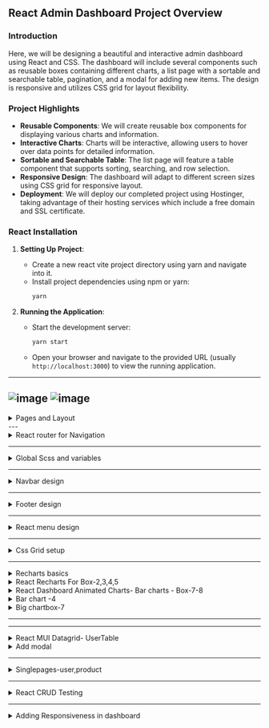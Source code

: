 
## React Admin Dashboard Project Overview

### Introduction

Here, we will be designing a beautiful and interactive admin dashboard using React and CSS. The dashboard will include several components such as reusable boxes containing different charts, a list page with a sortable and searchable table, pagination, and a modal for adding new items. The design is responsive and utilizes CSS grid for layout flexibility.

### Project Highlights

- **Reusable Components**: We will create reusable box components for displaying various charts and information.
- **Interactive Charts**: Charts will be interactive, allowing users to hover over data points for detailed information.
- **Sortable and Searchable Table**: The list page will feature a table component that supports sorting, searching, and row selection.
- **Responsive Design**: The dashboard will adapt to different screen sizes using CSS grid for responsive layout.
- **Deployment**: We will deploy our completed project using Hostinger, taking advantage of their hosting services which include a free domain and SSL certificate.

### React Installation

1. **Setting Up Project**:
   - Create a new react vite project directory  using yarn and navigate into it.
   - Install project dependencies using npm or yarn:
     ```bash
     yarn
     ```

2. **Running the Application**:
   - Start the development server:
     ```bash
     yarn start
     ```
   - Open your browser and navigate to the provided URL (usually `http://localhost:3000`) to view the running application.

---
![image](https://github.com/Akmeena4u/Web-Development-Bootcamp/assets/93425334/7c30b9d0-be6f-49da-8998-bb5819cd9e42)
![image](https://github.com/Akmeena4u/Web-Development-Bootcamp/assets/93425334/52940232-aaee-4799-903e-be221dd19b39)
---
<details>
  <summary>Pages and Layout</summary>

  ## Pages and Layout Setup

In this section, we'll set up the pages and layout structure for our React admin dashboard project. We'll create page components and establish navigation between these pages.

### 1. Creating Pages Folder

First, let's create a `pages` folder in our project to organize our page components.

```bash
mkdir src/pages
```

### 2. Creating Home Page Component

Inside the `pages` folder, create the `Home` page component.

#### Home.js

```jsx
// src/pages/Home.js
import React from 'react';
import './Home.scss';

const Home = () => {
  return (
    <div className="home-container">
      <h1>Welcome to Admin Dashboard</h1>
      {/* Add other components and charts here */}
    </div>
  );
};

export default Home;
```

#### Home.scss

Create the SCSS file for styling the `Home` page.

```scss
/* src/pages/Home.scss */
.home-container {
  background-color: #f0f0f0;
  padding: 20px;
}
```

### 3. Creating Additional Pages

Create more page components similarly for `Users` and `Products`.

#### Users.js

```jsx
// src/pages/Users.js
import React from 'react';

const Users = () => {
  return (
    <div>
      <h1>Users Page</h1>
      {/* Add user list and functionalities here */}
    </div>
  );
};

export default Users;
```

#### Products.js

```jsx
// src/pages/Products.js
import React from 'react';

const Products = () => {
  return (
    <div>
      <h1>Products Page</h1>
      {/* Add product list and functionalities here */}
    </div>
  );
};

export default Products;
```

### 4. Setting Up Navigation

We'll use React Router to handle navigation between different pages.

</details>
---
<details>
  <summary>React router for Navigation</summary>

 We'll define the layout component (`Layout`) and then set up the routing using `react-router-dom` with custom route configurations.

### Step 1: Define Layout Component

In the `App.js` file, Create a `Layout` component that represents the overall structure of your application, including the navbar, menu, content area, and footer.

### Step 2: Set Up Routing with React Router Dom

In the `App.js` file, configure the routing using `react-router-dom`. Define routes for different paths and render components within the `Layout` component.

```javascript
import React from "react";
import { BrowserRouter as Router, Route, Routes } from "react-router-dom";
import Navbar from "./components/navbar/Navbar";
import Footer from "./components/footer/Footer";
import Menu from "./components/menu/Menu";
import Layout from "./Layout";
import Home from "./pages/home/Home";
import Users from "./pages/users/Users";
import Products from "./pages/products/Products";
import Login from "./pages/login/Login";
import User from "./pages/user/User";
import Product from "./pages/product/Product";


function App() {

const Layout = ({ children }) => {
  return (
    <div className="main">
      <Navbar />
      <div className="container">
        <div className="menuContainer">
          <Menu />
        </div>
        <div className="contentContainer">{children}</div>
      </div>
      <Footer />
    </div>
  );
};


  const router = createBrowserRouter([
    {
      path: "/",
      element: <Layout />,
      children: [
        {
          path: "/",
          element: <Home />,
        },
        {
          path: "/users",
          element: <Users />,
        },
        {
          path: "/products",
          element: <Products />,
        },
        {
          path: "/users/:id",
          element: <User />,
        },
        {
          path: "/products/:id",
          element: <Product />,
        },
      ],
    },
    {
      path: "/login",
      element: <Login />,
    },
  ]);

  return <RouterProvider router={router} />;
}

export default App;

```

### Explanation:


- **Import Statements**:
  - Imports necessary components from `react-router-dom` and custom components like `Navbar`, `Footer`, `Menu`, `Layout`, and various page components (`Home`, `Users`, `Products`, `Login`, `User`, `Product`).

- **Define Layout Component**:
  - Creates a functional `Layout` component that acts as a wrapper for the main application structure.
  - Includes common elements (`Navbar`, `Menu`, `Footer`) and a dynamic `contentContainer` for rendering children.

- **Router Configuration**:
  - Uses `Routes` and `Route` components to set up routing for different paths.
  - Assigns specific components (`Home`, `Users`, `Products`, `Login`, `User`, `Product`) to corresponding paths within the `Layout` component.

- **Router Provider**:
  - Sets up routing using `BrowserRouter` (`Router` from `react-router-dom`) as the root component to enable client-side routing.
  - Configured routes are rendered within the `Router` component.

This structure provides a clear separation of concerns, allowing for efficient routing and component rendering based on URL paths. Adjustments can be made to individual components and routes as needed for the application's requirements.

</details>


---

<details>
  <summary>Global Scss and variables </summary>
Here are the notes explaining the setup of global styles, CSS variables, and container styling:

### Global Styles and CSS Variables

- **Importing Global CSS**:
  - Inside the `Styles` folder, there's a `global.scss` file that serves as the main CSS file for the application.
  - Import this global stylesheet into the `App.js` file to apply styles throughout the app.
  
```scss
import styles from "./styles/global.scss";
```

- **Using CSS Variables**:
  - Create a separate file named `variables.scss` to define custom CSS variables like `main-background`, `main-text-color`, etc.
  - These variables can be used to maintain consistent styling across the application.
  
```scss
// variables.scss

$main-background: #f5f5f5;
$main-text-color: #ffffff;
```

- **Applying Variables**:
  - Import the `variables.scss` file to use the defined CSS variables within other stylesheets.
  - Apply these variables to set background colors, text colors, and other styling properties.

```scss
// Using variables in global.scss

.main-container {
  background-color: $main-background;
  color: $main-text-color;
}

.menu-container {
  width: 250px;
  padding: 20px;
  border-right: 2px solid #ddd;
  background-color: #ffffff;
}

.content-container {
  padding: 20px;
  width: 100%;
}
```

- **Flexbox Layout**:
  - Use `display: flex;` to create a horizontal layout for the `container` class, which includes `menuContainer` and `contentContainer`.
  - This allows for flexible positioning of menu and content within the main container.

```scss
.container {
  display: flex;
}

.menu-container {
  width: 250px;
  padding: 20px;
  border-right: 2px solid #ddd;
  background-color: #ffffff;
}

.content-container {
  padding: 20px;
  width: 100%;
}
```


</details>

---

<details>
  <summary>Navbar design</summary>
## React Navbar Design with SCSS (Code Included)

This guide outlines the creation of a React navbar component with SCSS styling.

**1. Navbar Component (navbar.tsx):**

```jsx
import React from 'react';
import './Navbar.scss'; // Import SCSS styles

const Navbar = () => {
  return (
    <div className="navbar">
      <div className="logo-container">
        <img src="logo.svg" alt="Logo" />
        <span>Your App Name</span>
      </div>
      <div className="icons">
        <img src="search.svg" alt="Search" />
        <img src="expand.svg" alt="Expand" />
        <div className="notification">
          <img src="notification.svg" alt="Notification" />
          <span>1</span>
        </div>
        <div className="user">
          <img src="user.svg" alt="User" style={{ width: 26, height: 26, borderRadius: '50%', objectFit: 'cover' }} />
          <span>Username</span>
        </div>
      </div>
    </div>
  );
};

export default Navbar;
```

**2. Navbar Styling (navbar.scss):**

```scss
.navbar {
  display: flex;
  align-items: center;
  padding: 10px 20px;
}

.logo-container {
  display: flex;
  align-items: center;
  gap: 5px;
  font-weight: bold;
}

.logo-container span {
  /* Additional styles for logo text */
}

.icons {
  display: flex;
  align-items: center;
  gap: 20px;
}

.icons img {
  /* Specific styles for icons */
}

.notification {
  position: relative;
  display: flex;
  align-items: center;
  justify-content: center;
  width: 15px;
  height: 15px;
  background-color: red;
  color: white;
  border-radius: 50%;
}

.notification span {
  position: absolute;
  top: -10px;
  right: -10px;
  font-size: 12px;
}

.user {
  display: flex;
  align-items: center;
  gap: 5px;
}

.user img {
  /* Specific styles for user image */
}

.user span {
  /* Specific styles for username */
}
```

**Explanation:**

* The `Navbar` component defines the structure of the navbar using a main container (`navbar`) and nested containers for logo (`logo-container`) and icons (`icons`).
* Individual icons and user information are represented by `img` and `span` elements.
* SCSS styles are applied using class names for different sections (e.g., `.navbar`, `.logo-container`).
* Flexbox properties (`display: flex`) are used to arrange elements horizontally and vertically.
* Positioning (`position: absolute`) is used to place the notification count (`span`) on top of the notification icon.

**Additional Notes:**

* Replace image sources (`logo.svg`, `search.svg`, etc.) with your actual image paths.
* Customize the styles further to match your design preferences.
* Consider adding hover effects or other interactive features to your navbar.

</details>

---

<details>
  <summary>Footer design</summary>

## Footer Design Notes

### HTML Structure:
- **Footer Structure**:
  - The footer component includes two spans: one for the application name and another for copyright text.

```jsx
import "./footer.scss"

const Footer = () => {
  return (
    <div className="footer">
      <span>lamadmin</span>
      <span>© Lama Dev Admin Dashboard</span>
    </div>
  )
}

export default Footer
```

### CSS Styling (`footer.scss`):
- **Footer Styling**:
  - The footer container is styled using flexbox (`display: flex;`) to align items horizontally with space between.
  - Specific styles for child spans are applied using nested CSS selectors (`span:first-child` and `span:last-child`).

```scss
.footer {
  display: flex;
  align-items: center;
  justify-content: space-between;
  padding: 30px;

  span {
    &:first-child {
      font-weight: bold;
    }

    &:last-child {
      font-size: 14px;
    }
  }
}
```

### Additional Notes:
- The `Footer` component renders a simple footer layout with two spans for content.
- CSS styles use nested selectors (`&:first-child`, `&:last-child`) to target specific spans within the footer.
- Flexbox properties (`align-items`, `justify-content`) are used for layout and spacing control.


</details>

---

<details>
  <summary>React menu design</summary>
### React Menu Design Overview

#### **Component Structure (`Menu.tsx`):**
The `Menu` component is a React functional component responsible for rendering a dynamic menu based on provided data (`menu` array from `data.ts`). It utilizes React Router's `Link` component for navigation.

```jsx
import React from "react";
import { Link } from "react-router-dom";
import "./Menu.scss";
import { menu } from "../../data";

const Menu = () => {
  return (
    <div className="menu">
      {menu.map((item) => (
        <div className="item" key={item.id}>
          <span className="title">{item.title}</span>
          {item.listItems.map((listItem) => (
            <Link to={listItem.url} className="listItem" key={listItem.id}>
              <img src={listItem.icon} alt="" />
              <span className="listItemTitle">{listItem.title}</span>
            </Link>
          ))}
        </div>
      ))}
    </div>
  );
};

export default Menu;
```

#### **Styling (`Menu.scss`):**
The associated SCSS file (`Menu.scss`) defines styles for the `Menu` component and its nested elements.

```scss
@import "../../styles/variables.scss";
@import "../../styles/responsive.scss";

.menu {
  .item {
    display: flex;
    flex-direction: column;
    gap: 10px;
    margin-bottom: 20px;

    .title {
      font-size: 12px;
      font-weight: 200;
      color: $soft-color;
      text-transform: uppercase;

      @include lg {
        display: none;
      }
    }

    .listItem {
      display: flex;
      align-items: center;
      gap: 10px;
      padding: 10px;
      border-radius: 5px;

      &:hover {
        background-color: $soft-bg;
      }

      .listItemTitle {
        @include lg {
          display: none;
        }
      }
    }
  }
}
```

#### **Data (`data.ts`):**
The `data.ts` file exports arrays containing menu items (`menu`) and additional data related to users, products, charts, and activities.

- `menu`: Array containing menu categories with associated list items (title, URL, icon).
- Additional data arrays for users, products, charts, and specific user/product details.

#### **Notes on Implementation:**
- The `Menu` component iterates over the `menu` array to render menu items dynamically.
- Each menu item displays its title followed by a list of clickable links (`listItems`) represented as `Link` components.
- SCSS styles define the layout and responsiveness of menu items and links, adapting to different screen sizes (`lg` breakpoint).

This implementation demonstrates a reusable and dynamic menu component in React, utilizing provided data to generate menu items with navigation links and associated icons. The styling ensures a responsive design suitable for various device screen sizes.
</details>

---
<details>
   <summary>Css Grid setup </summary>


This guide demonstrates creating a grid layout using CSS Grid with the Recharts library for a dashboard-like interface.

**1. Setting Up Grid System (home.jsx):**

```jsx
import React from 'react';
import TopBox from './TopBox'; // Import your TopBox component
import './Home.scss'; // Import styles

const Home = () => {
  return (
    <div className="container">
      <div className="box box-one">Box 1</div>
      <div className="box box-two">Box 2</div>
      <div className="box box-three">Box 3</div>
      <div className="box box-four">Box 4</div>
      <div className="box box-five">Box 5</div>
      <div className="box box-six">Box 6</div>
      <div className="box box-seven">Box 7</div>
      <div className="box box-eight">Box 8</div>
      <div className="box box-nine">Box 9</div>
      <TopBox /> {/* Call your TopBox component */}
    </div>
  );
};

export default Home;
```

**2. Home.scss:**

```scss
.container {
  display: grid;
  grid-template-columns: repeat(4, 1fr);
  grid-template-rows: repeat(auto-fill, minmax(180px, auto));
  gap: 20px;
  padding: 20px;
  border: 1px solid var(--main-bg-color); /* Use your variable */
  border-radius: 10px;
}

.box {
  padding: 20px;
  border-radius: 10px;
  /* Add background color or styles for boxes */
}

.box-one {
  grid-column-span: 3; /* Span across 3 columns */
  grid-row-span: 2; /* Span across 2 rows */
  background-color: lightblue; /* Example color */
}

.box-four {
  grid-column: 2; /* Start at column 2 */
}

.box-seven {
  grid-column: span 2; /* Span across 2 columns */
  grid-row: span 2; /* Span across 2 rows */
}

/* Responsive styles will be added later */
```

**3. TopBox Component (TopBox.jsx):**

```jsx
import "./topBox.scss"
import {topDealUsers} from "../../data.ts"

const TopBox = () => {
  return (
    <div className="topBox">
      <h1>Top Deals</h1>
      <div className="list">
        {topDealUsers.map(user=>(
          <div className="listItem" key={user.id}>
            <div className="user">
              <img src={user.img} alt="" />
              <div className="userTexts">
                <span className="username">{user.username}</span>
                <span className="email">{user.email}</span>
              </div>
            </div>
            <span className="amount">${user.amount}</span>
          </div>
        ))}
      </div>
    </div>
  )
}

export default TopBox
```

**4. TopBox.scss:**

```scss
@import "../../styles/responsive.scss";

.topBox {
  h1 {
    margin-bottom: 20px;

    @include xxl{
      font-size: 24px;
    }
  }

  .list {
    .listItem {
      display: flex;
      align-items: center;
      justify-content: space-between;
      margin-bottom: 30px;

      .user {
        display: flex;
        gap: 20px;

        img {
          width: 40px;
          height: 40px;
          border-radius: 50%;
          object-fit: cover;

          @include xxl{
            display: none;
          }
          @include lg{
            display: block;
          }
        }

        .userTexts {
          display: flex;
          flex-direction: column;
          gap: 5px;

          .username {
            font-size: 14px;
            font-weight: 500;
          }
          .email {
            font-size: 12px;

            @include xxl{
              display: none;
            }
            @include lg{
              display: block;
            }
          }
        }
      }

      .amount {
        font-weight: 500;
      }
    }
  }
}

```

**Explanation:**

* The `Home` component creates a container with nine boxes using CSS Grid.
* `grid-template-columns` defines four columns of equal width.
* `grid-template-rows` defines rows with a minimum height of 180px and automatic adjustments.
* Individual boxes have styles applied with class names (e.g., `box-one`).
* Grid properties like `grid-column-span` and `grid-row-span` are used to control the size and position of specific boxes.
* The `TopBox` component displays a title and a list (to be populated later).

**Note:** This example focuses on the basic grid layout. Adding charts and populating the list with data will be covered in later video sections (not included here).

**Additional Notes:**

* Consider using a CSS preprocessor like SCSS for better organization and maintainability.
* Explore more advanced CSS Grid features like grid areas and gaps for complex layouts.

</details>

---
<details>
   <summary> Recharts basics</summary>
I'd be glad to help you integrate Recharts with React and CSS to create interactive charts in your application. Here's a comprehensive guide that incorporates best practices and addresses potential issues:

**1. Installation:**

- Make sure you have a React project set up. If not, you can use `create-react-app` to quickly create one:

  ```bash
  npx create-react-app my-chart-app
  ```

- Install the `recharts` library using npm or yarn:

  ```bash
  cd my-chart-app
  npm install recharts
  ```

**2. Import Necessary Components:**

- In the React component where you want to display the chart, import the chart component you'll be using from `recharts` and any other necessary CSS styles:

  ```javascript
  import React from 'react';
  import { LineChart, Line, XAxis, YAxis, Tooltip } from 'recharts';
  import './Chart.css'; // Import your CSS file (optional)
  ```

**3. Prepare Your Data:**

- Create an array of objects representing the data you want to visualize. Each object should have keys corresponding to the chart's axes. For example, for a line chart:

  ```javascript
  const data = [
    { name: 'Jan', value: 10 },
    { name: 'Feb', value: 20 },
    { name: 'Mar', value: 30 },
    // ... more data points
  ];
  ```

**4. Create Your Chart Component:**

- Use the imported chart component and its subcomponents to define the structure of your chart:

  ```javascript
  function MyChart() {
    return (
      <LineChart width={600} height={300} data={data}>
        <XAxis dataKey="name" />
        <YAxis />
        <Line type="monotone" dataKey="value" stroke="#8884d8" />
        <Tooltip />
      </LineChart>
    );
  }
  ```

**Explanation:**

  - `LineChart`: The main component that defines the overall structure of the line chart.
  - `width` and `height`: Set the desired dimensions of the chart.
  - `data`: The array of objects containing the data to be visualized.
  - `XAxis`: Defines the X-axis with `dataKey` specifying the data property corresponding to the X-axis values.
  - `YAxis`: Defines the Y-axis.
  - `Line`: Defines a line series with `type` (e.g., "monotone" for a smooth line), `dataKey` for the data property corresponding to the line values, and `stroke` for the line color.
  - `Tooltip`: Adds a tooltip that appears on hover, displaying relevant information.

**5. (Optional) Style Your Chart with CSS:**

- Create a separate CSS file (`Chart.css`) to style the chart elements:

  ```css
  /* Chart.css */
  .recharts-text.recharts-base-text {
    font-family: sans-serif;
  }

  .recharts-cartesian-axis-line {
    stroke: #ddd;
  }

  .recharts-line-text {
    fill: #8884d8;
  }

  /* Add more styles as needed */
  ```

- Import this CSS file in your React component as shown in step 2.

**Complete Example:**

```javascript
import React from 'react';
import { LineChart, Line, XAxis, YAxis, Tooltip } from 'recharts';
import './Chart.css';

const data = [
  { name: 'Jan', value: 10 },
  { name: 'Feb', value: 20 },
  { name: 'Mar', value: 30 },
  // ... more data points
];

function MyChart() {
  return (
    <LineChart width={600} height={300} data={data}>
      <XAxis dataKey="name" />
      <YAxis />
      <Line type="monotone" dataKey="value" stroke="#8884d8" />
      <Tooltip />
    </LineChart>
  );
}

export default MyChart;
```

```css
/* Chart.css */
.recharts-text.recharts-base-text {
  font-family: sans-serif;
}

.recharts-cartesian-axis-line {
  stroke: #ddd;
}

.recharts-line-
```
</details>



<details>
   <summary>React Recharts For Box-2,3,4,5</summary>

This guide demonstrates how to integrate Recharts with React to create interactive charts within a component named `ChartBox`.

**1. Installation:**

- Ensure you have a React project set up.
- Install `recharts` using npm or yarn:

  ```bash
  npm install recharts
  ```

**2. Import Components:**

- Import necessary components from `recharts` and your CSS file (optional):

  ```javascript
  import React from 'react';
  import { LineChart, Line, XAxis, YAxis, Tooltip, ResponsiveContainer } from 'recharts';
  import './ChartBox.css'; // Import your CSS file (optional)
  ```

**3. Data Preparation:**

- Create an array of objects representing the data you want to visualize. Each object should have keys corresponding to the chart's axes:

```javascript
export const chartBoxUser = {
  color: "#8884d8",
  icon: "/userIcon.svg",
  title: "Total Users",
  number: "11.238",
  dataKey: "users",
  percentage: 45,
  chartData: [
    { name: "Sun", users: 400 },
    { name: "Mon", users: 600 },
    { name: "Tue", users: 500 },
    { name: "Wed", users: 700 },
    { name: "Thu", users: 400 },
    { name: "Fri", users: 500 },
    { name: "Sat", users: 450 },
  ],
};

export const chartBoxProduct = {
  color: "skyblue",
  icon: "/productIcon.svg",
  title: "Total Products",
  number: "238",
  dataKey: "products",
  percentage: 21,
  chartData: [
    { name: "Sun", products: 400 },
    { name: "Mon", products: 600 },
    { name: "Tue", products: 500 },
    { name: "Wed", products: 700 },
    { name: "Thu", products: 400 },
    { name: "Fri", products: 500 },
    { name: "Sat", products: 450 },
  ],
};

export const chartBoxRevenue = {
  color: "teal",
  icon: "/revenueIcon.svg",
  title: "Total Revenue",
  number: "$56.432",
  dataKey: "revenue",
  percentage: -12,
  chartData: [
    { name: "Sun", revenue: 400 },
    { name: "Mon", revenue: 600 },
    { name: "Tue", revenue: 500 },
    { name: "Wed", revenue: 700 },
    { name: "Thu", revenue: 400 },
    { name: "Fri", revenue: 500 },
    { name: "Sat", revenue: 450 },
  ],
};

export const chartBoxConversion = {
  color: "gold",
  icon: "/conversionIcon.svg",
  title: "Total Ratio",
  number: "2.6",
  dataKey: "ratio",
  percentage: 12,
  chartData: [
    { name: "Sun", ratio: 400 },
    { name: "Mon", ratio: 600 },
    { name: "Tue", ratio: 500 },
    { name: "Wed", ratio: 700 },
    { name: "Thu", ratio: 400 },
    { name: "Fri", ratio: 500 },
    { name: "Sat", ratio: 450 },
  ],
};

export const barChartBoxRevenue = {
  title: "Profit Earned",
  color: "#8884d8",
  dataKey: "profit",
  chartData: [
    { name: "Sun", profit: 4000 },
    { name: "Mon", profit: 3000 },
    { name: "Tue", profit: 2000 },
    { name: "Wed", profit: 2780 },
    { name: "Thu", profit: 1890 },
    { name: "Fri", profit: 2390 },
    { name: "Sat", profit: 3490 },
  ],
};

export const barChartBoxVisit = {
  title: "Total Visit",
  color: "#FF8042",
  dataKey: "visit",
  chartData: [
    { name: "Sun", visit: 4000 },
    { name: "Mon", visit: 3000 },
    { name: "Tue", visit: 2000 },
    { name: "Wed", visit: 2780 },
    { name: "Thu", visit: 1890 },
    { name: "Fri", visit: 2390 },
    { name: "Sat", visit: 3490 },
  ],
};

  

**4. ChartBox Component:**

- Create a `ChartBox` component that accepts props for data, title, icon, color, and percentage:
```typescript
import { Link } from "react-router-dom";
import "./chartBox.scss";
import { Line, LineChart, ResponsiveContainer, Tooltip } from "recharts";

type Props = {
  color: string;
  icon: string;
  title: string;
  dataKey: string;
  number: number | string;
  percentage: number;
  chartData: object[];
};

const ChartBox = (props: Props) => {
  return (
    <div className="chartBox">
      <div className="boxInfo">
        <div className="title">
          <img src={props.icon} alt="" />
          <span>{props.title}</span>
        </div>
        <h1>{props.number}</h1>
        <Link to="/" style={{ color: props.color }}>
          View all
        </Link>
      </div>
      <div className="chartInfo">
        <div className="chart">
          <ResponsiveContainer width="99%" height="100%">
            <LineChart data={props.chartData}>
              <Tooltip
                contentStyle={{ background: "transparent", border: "none" }}
                labelStyle={{ display: "none" }}
                position={{ x: 10, y: 70 }}
              />
              <Line
                type="monotone"
                dataKey={props.dataKey}
                stroke={props.color}
                strokeWidth={2}
                dot={false}
              />
            </LineChart>
          </ResponsiveContainer>
        </div>
        <div className="texts">
          <span
            className="percentage"
            style={{ color: props.percentage < 0 ? "tomato" : "limegreen" }}
          >
            {props.percentage}%
          </span>
          <span className="duration">this month</span>
        </div>
      </div>
    </div>
  );
};

export default ChartBox;
```


**Explanation:**

  - `ResponsiveContainer` ensures responsiveness for different screen sizes.
  - `LineChart` defines the overall structure of the line chart.
  - `XAxis` and `YAxis` define the axes.
  - `Line` defines the line series with `dataKey`, `stroke` (color), and `strokeWidth`.
  - `Tooltip` provides information on hover, styled with transparency and position.
  - Conditional styles are applied based on `percentage` value (not shown here).

**5. (Optional) CSS Styling:**

- Create a `ChartBox.css` file to style the chart elements:

```css
@import "../../styles/responsive.scss";

.chartBox {
  display: flex;
  height: 100%;

  @include sm {
    flex-direction: column;
  }

  .boxInfo {
    flex: 3;
    display: flex;
    flex-direction: column;
    justify-content: space-between;

    @include sm {
      gap: 20px;
    }

    .title {
      display: flex;
      align-items: center;
      gap: 10px;

      @include xxl {
        font-size: 14px;
      }
    }

    h1 {
      @include xxl {
        font-size: 20px;
      }
    }
  }

  .chartInfo {
    flex: 2;
    display: flex;
    flex-direction: column;
    justify-content: space-between;

    .chart {
      width: 100%;
      height: 100%;
    }

    .texts {
      display: flex;
      flex-direction: column;
      text-align: right;

      .percentage {
        font-weight: bold;
        font-size: 20px;

        @include xxl {
          font-size: 16px;
        }
      }

      .duration {
        font-size: 14px;
      }
    }
  }
}
```

**6. Usage in Home Page:**

- In your home page component, import and use the `ChartBox` component, passing the necessary props for each chart:

  ```javascript
  import ChartBox from './ChartBox';

  function HomePage() {
    return (
      <div>
        <ChartBox data={userData} title="Total Users" icon="user.svg" color="#8884d8" percentage={25} />
        {/* Similar usage for productRevenue and conversionRate ChartBoxes */}
      </div>
    );
  }
  ```

</details>


<details>
   <summary>React Dashboard Animated Charts-  Bar charts - Box-7-8</summary>
 

# React Dashboard Animated Charts

In this tutorial, we'll be adding different types of animated charts to our React dashboard.

## Bar Chart Component

Let's start by creating a `BarChartBox` component. This component will display a bar chart using Recharts.

### BarChartBox Component

```javascript
import { Bar, BarChart, ResponsiveContainer, Tooltip } from "recharts";
import "./barChartBox.scss";

type Props = {
  title: string;
  color: string;
  dataKey: string;
  chartData: object[];
};

const BarChartBox = (props: Props) => {
  return (
    <div className="barChartBox">
      <h1>{props.title}</h1>
      <div className="chart">
        <ResponsiveContainer width="99%" height={150}>
          <BarChart data={props.chartData}>
            <Tooltip
              contentStyle={{ background: "#2a3447", borderRadius: "5px" }}
              labelStyle={{ display: "none" }}
              cursor={{fill:"none"}}
            />
            <Bar dataKey={props.dataKey} fill={props.color} />
          </BarChart>
        </ResponsiveContainer>
      </div>
    </div>
  );
};

export default BarChartBox;
```

### Usage in Home Page

In the home page component, import the `BarChartBox` component and pass the required props:

```javascript
import { barChartBoxVisit, barChartBoxRevenue } from "./data";

// Inside the component render method or JSX
<BarChartBox title={barChartBoxVisit.title} chartData={barChartBoxVisit.chartData} color={barChartBoxVisit.color} dataKey={barChartBoxVisit.dataKey} />
<BarChartBox title={barChartBoxRevenue.title} chartData={barChartBoxRevenue.chartData} color={barChartBoxRevenue.color} dataKey={barChartBoxRevenue.dataKey} />
```

### CSS (barChartBox.scss)

```css
.barChartBox{
  width: 100%;
  height: 100%;

  h1{
    font-size: 20px;
    margin-bottom: 20px;
  }

  .chart{
  }
}
```

## Notes

- Ensure to import the necessary stylesheets (`barChartBox.scss`) for proper rendering.
- Adjust the chart's height and other styles based on your layout requirements.
- Customize the tooltip content and appearance using Recharts props (`Tooltip`, `Bar`, etc.).



</details>

<details>
   <summary>Bar chart -4</summary>
Certainly! Below is a Markdown representation of the tutorial for creating a pie chart component in a React dashboard, along with the necessary code snippets:

```markdown
# React Dashboard Animated Charts - Pie Chart Component

In this section, we'll create a `PieChartBox` component to display a pie chart with interactive tooltips and options.

## PieChartBox Component

Create a new component file named `PieChartBox.tsx`:

```javascript
import { Cell, Pie, PieChart, ResponsiveContainer, Tooltip } from "recharts";
import "./pieChartBox.scss";

const data = [
  { name: "Mobile", value: 400, color: "#0088FE" },
  { name: "Desktop", value: 300, color: "#00C49F" },
  { name: "Laptop", value: 300, color: "#FFBB28" },
  { name: "Tablet", value: 200, color: "#FF8042" },
];

const PieChartBox = () => {
  return (
    <div className="pieChartBox">
      <h1>Leads by Source</h1>
      <div className="chart">
        <ResponsiveContainer width="99%" height={300}>
          <PieChart>
            <Tooltip
              contentStyle={{ background: "white", borderRadius: "5px" }}
            />
            <Pie
              data={data}
              innerRadius={"70%"}
              outerRadius={"90%"}
              paddingAngle={5}
              dataKey="value"
            >
              {data.map((item) => (
                <Cell key={item.name} fill={item.color} />
              ))}
            </Pie>
          </PieChart>
        </ResponsiveContainer>
      </div>
      <div className="options">
        {data.map((item) => (
          <div className="option" key={item.name}>
            <div className="title">
              <div className="dot" style={{ backgroundColor: item.color }} />
              <span>{item.name}</span>
            </div>
            <span>{item.value}</span>
          </div>
        ))}
      </div>
    </div>
  );
};

export default PieChartBox;

```

## Usage in Home Page

In the home page component, import and render the `PieChartBox` component:

```javascript
import PieChartBox from "./PieChartBox";

// Inside the component render method or JSX
<PieChartBox />
```

## CSS (pieChartBox.scss)

Create or import the stylesheet `pieChartBox.scss` for styling the pie chart component:

```css
@import "../../styles/responsive.scss";


.pieChartBox {
  height: 100%;
  display: flex;
  flex-direction: column;
  justify-content: space-between;

  h1{
    @include xxl{
      font-size: 24px;
    }
  }

  .chart {
    display: flex;
    align-items: center;
    justify-content: center;
    width: 100%;
    height: 100%;
  }

  .options {
    display: flex;
    justify-content: space-between;
    gap: 10px;
    font-size: 14px;

    .option {
      display: flex;
      flex-direction: column;
      gap: 10px;
      align-items: center;

      .title {
        display: flex;
        gap: 10px;
        align-items: center;

        .dot {
          width: 10px;
          height: 10px;
          border-radius: 50%;
        }
      }
    }
  }
}

```

### Notes

- The `PieChartBox` component displays a pie chart with interactive tooltips and options.
- Customize the data, colors, and other chart properties as needed.
- Adjust the CSS styles for layout and appearance.

</details>

<details>
   <summary>Big chartbox-7</summary>
Certainly! Here's the Markdown file with code snippets and accompanying explanations for the creation of the "BigChartBox" component in a React application using Recharts.

```md
## Creating the BigChartBox Component

In this section, we'll implement the `BigChartBox` component to display a complex area chart using React and Recharts.

### Component Structure

Create a new React component named `BigChartBox` with the following structure:

```javascript
import {
  Area,
  AreaChart,
  ResponsiveContainer,
  Tooltip,
  XAxis,
  YAxis,
} from "recharts";
import "./bigChartBox.scss";

const data = [
  {
    name: "Sun",
    books: 4000,
    clothes: 2400,
    electronic: 2400,
  },
  {
    name: "Mon",
    books: 3000,
    clothes: 1398,
    electronic: 2210,
  },
  {
    name: "Tue",
    books: 2000,
    clothes: 9800,
    electronic: 2290,
  },
  {
    name: "Wed",
    books: 2780,
    clothes: 3908,
    electronic: 2000,
  },
  {
    name: "Thu",
    books: 1890,
    clothes: 4800,
    electronic: 2181,
  },
  {
    name: "Fri",
    books: 2390,
    clothes: 3800,
    electronic: 2500,
  },
  {
    name: "Sat",
    books: 3490,
    clothes: 4300,
    electronic: 2100,
  },
];

const BigChartBox = () => {
  return (
    <div className="bigChartBox">
      <h1>Revenue Analytics</h1>
      <div className="chart">
        <ResponsiveContainer width="99%" height="100%">
          <AreaChart
            data={data}
            margin={{
              top: 10,
              right: 30,
              left: 0,
              bottom: 0,
            }}
          >
            <XAxis dataKey="name" />
            <YAxis />
            <Tooltip />
            <Area
              type="monotone"
              dataKey="electronic"
              stackId="1"
              stroke="#8884d8"
              fill="#8884d8"
            />
            <Area
              type="monotone"
              dataKey="clothes"
              stackId="1"
              stroke="#82ca9d"
              fill="#82ca9d"
            />
            <Area
              type="monotone"
              dataKey="books"
              stackId="1"
              stroke="#ffc658"
              fill="#ffc658"
            />
          </AreaChart>
        </ResponsiveContainer>
      </div>
    </div>
  );
};

export default BigChartBox;
```

### Explanation

- **Import Statements**: Import necessary components (`ResponsiveContainer`, `AreaChart`, `XAxis`, `YAxis`, `Tooltip`, `Area`) from the Recharts library.

- **Component Function**: Define the `BigChartBox` functional component that accepts `title` and `chartData` as props.

- **Component Structure**:
  - The component returns a JSX structure representing the big chart box container.
  - An `<h1>` heading displays the chart's title.
  - A `<div>` with class `chartContainer` renders the area chart using `ResponsiveContainer`, `AreaChart`, `XAxis`, `YAxis`, `Tooltip`, and `Area` components from Recharts.
  - The chart is configured to display multiple areas (`Area` components) based on different data keys (`electronics`, `clothes`, `books`) from the provided `chartData`.

### Styling (bigChartBox.scss)

Apply CSS styles to the `BigChartBox` component for layout and visual presentation:

```css
@import "../../styles/responsive.scss";

.bigChartBox{
  width: 100%;
  height: 100%;
  display: flex;
  flex-direction: column;
  justify-content: space-between;

  h1{
    @include xxl{
      font-size: 24px;
    }
  }
  .chart{
    width: 100%;
    height: 300px;
  }
}
```

### Usage in Home Page

Integrate the `BigChartBox` component into the home page or any other React component:

```javascript
import React from "react";
import BigChartBox from "./BigChartBox";

const HomePage = () => {

  return (
    <div className="homePage">
      {/* Render the BigChartBox with sample data */}
      <BigChartBox title="Weekly Sales by Product Category" chartData={chartData} />
    </div>
  );
};

export default HomePage;
```

### Conclusion

By following this guide, you'll be able to create a reusable `BigChartBox` component to display area charts using React and Recharts. This component allows for visualizing complex data sets in an interactive and informative manner within your web application.

</details>

---
---

<details>
   <summary>React MUI Datagrid- UserTable</summary>
---
## Creating a Data Grid with Material UI DataGrid

![image](https://github.com/Akmeena4u/Web-Development-Bootcamp/assets/93425334/02aee526-d911-423c-9b37-93f039173d33)

---
This guide demonstrates building a reusable data grid component using Material UI DataGrid.

**1. Data Grid Component (DataTable.jsx):**

  - Create a component named `DataTable.jsx`.
  - Import necessary libraries:

  ```javascript
import {
  DataGrid,
  GridColDef,
  GridToolbar,
} from "@mui/x-data-grid";
import "./dataTable.scss";
import { Link } from "react-router-dom";
// import { useMutation, useQueryClient } from "@tanstack/react-query";

type Props = {
  columns: GridColDef[];
  rows: object[];
  slug: string;
};

const DataTable = (props: Props) => {

  // TEST THE API

  // const queryClient = useQueryClient();
  // // const mutation = useMutation({
  // //   mutationFn: (id: number) => {
  // //     return fetch(`http://localhost:8800/api/${props.slug}/${id}`, {
  // //       method: "delete",
  // //     });
  // //   },
  // //   onSuccess: ()=>{
  // //     queryClient.invalidateQueries([`all${props.slug}`]);
  // //   }
  // // });

  const handleDelete = (id: number) => {
    //delete the item
    // mutation.mutate(id)
  };

  const actionColumn: GridColDef = {
    field: "action",
    headerName: "Action",
    width: 200,
    renderCell: (params) => {
      return (
        <div className="action">
          <Link to={`/${props.slug}/${params.row.id}`}>
            <img src="/view.svg" alt="" />
          </Link>
          <div className="delete" onClick={() => handleDelete(params.row.id)}>
            <img src="/delete.svg" alt="" />
          </div>
        </div>
      );
    },
  };

  return (
    <div className="dataTable">
      <DataGrid
        className="dataGrid"
        rows={props.rows}
        columns={[...props.columns, actionColumn]}
        initialState={{
          pagination: {
            paginationModel: {
              pageSize: 10,
            },
          },
        }}
        slots={{ toolbar: GridToolbar }}
        slotProps={{
          toolbar: {
            showQuickFilter: true,
            quickFilterProps: { debounceMs: 500 },
          },
        }}
        pageSizeOptions={[5]}
        checkboxSelection
        disableRowSelectionOnClick
        disableColumnFilter
        disableDensitySelector
        disableColumnSelector
      />
    </div>
  );
};

export default DataTable;

  ```

**Explanation:**

  - The component takes `columns`, `rows`, and `slack` props.
  - `columns` is an array defining column configurations.
  - `rows` is an array containing the actual data to be displayed.
  - `slack` is a string representing the base URL for user actions (e.g., `/users`).
  - `actionColumn` defines a column with "View" and "Delete" buttons using `renderCell`.
  - `handleDelete` is a placeholder function for API calls to delete items (replace with your logic).
  - `DataGrid` component renders the table with provided data, columns, and configurations.
  - `slotProps.toolbar` enables a search bar with a 500ms debounce for performance.
  - Disabling column filtering and density selector is optional (comment out if needed).

**2. (Optional) CSS Styling (DataTable.scss):**

  - Style the data grid container and elements using CSS classes.
```scss
.dataTable{

  .dataGrid{
    background: white;
    padding: 20px;

    .MuiDataGrid-toolbarContainer{
      flex-direction: row-reverse;
    }

    img{
      width: 32px;
      height: 32px;
      border-radius: 50%;
      object-fit: cover;
    }

    .action{
      display: flex;
      gap: 15px;

      img{
        width: 20px;
        height: 20px;
        cursor: pointer;
      }
    }
  }
}
```

**3. Usage in Users Page (Users.jsx):**

  - Import `DataTable` and user data:

  ```javascript
  import { GridColDef } from "@mui/x-data-grid";
import DataTable from "../../components/dataTable/DataTable";
import "./Users.scss";
import { useState } from "react";
import Add from "../../components/add/Add";
import { userRows } from "../../data";
// import { useQuery } from "@tanstack/react-query";

const columns: GridColDef[] = [
  { field: "id", headerName: "ID", width: 90 },
  {
    field: "img",
    headerName: "Avatar",
    width: 100,
    renderCell: (params) => {
      return <img src={params.row.img || "/noavatar.png"} alt="" />;
    },
  },
  {
    field: "firstName",
    type: "string",
    headerName: "First name",
    width: 150,
  },
  {
    field: "lastName",
    type: "string",
    headerName: "Last name",
    width: 150,
  },
  {
    field: "email",
    type: "string",
    headerName: "Email",
    width: 200,
  },
  {
    field: "phone",
    type: "string",
    headerName: "Phone",
    width: 200,
  },
  {
    field: "createdAt",
    headerName: "Created At",
    width: 200,
    type: "string",
  },
  {
    field: "verified",
    headerName: "Verified",
    width: 150,
    type: "boolean",
  },
];

const Users = () => {
  const [open, setOpen] = useState(false);

  // TEST THE API

  // const { isLoading, data } = useQuery({
  //   queryKey: ["allusers"],
  //   queryFn: () =>
  //     fetch("http://localhost:8800/api/users").then(
  //       (res) => res.json()
  //     ),
  // });

  return (
    <div className="users">
      <div className="info">
        <h1>Users</h1>
        <button onClick={() => setOpen(true)}>Add New User</button>
      </div>
      <DataTable slug="users" columns={columns} rows={userRows} />
      {/* TEST THE API */}

      {/* {isLoading ? (
        "Loading..."
      ) : (
        <DataTable slug="users" columns={columns} rows={data} />
      )} */}
      {open && <Add slug="user" columns={columns} setOpen={setOpen} />}
    </div>
  );
};

export default Users;

  ```

**Explanation:**

  - Define `userColumns` with your desired column configurations.
  - Pass `userColumns`, `users` data, and `slack` prop to the `DataTable` component.

**Note:**

  - Replace placeholders like `data/users.json` and API calls with your actual data source and logic.
  - This example demonstrates basic functionalities. You can customize it further with sorting,
</details>


<details>
   <summary>Add modal
   </summary>

   Certainly! Below is a structured Markdown guide based on the React Modal (Add New Item) tutorial you've provided, including code snippets and explanations.

---


## React Modal Tutorial (Add New Item)

In this tutorial, we'll implement a modal component to add new items dynamically based on the selected data type (e.g., users, products).

![image](https://github.com/Akmeena4u/Web-Development-Bootcamp/assets/93425334/5b31fa25-b1b3-46be-81ea-d6339bbdfcfa)
### Creating the AddModal Component

First, let's create a reusable `AddModal` component for displaying a modal to add new items.

#### AddModal Component Structure (addModal.tsx)

Create the `AddModal` component to display a modal for adding new items.

```tsx
import { GridColDef } from "@mui/x-data-grid";
import "./add.scss";
// import { useMutation, useQueryClient } from "@tanstack/react-query";

type Props = {
  slug: string;
  columns: GridColDef[];
  setOpen: React.Dispatch<React.SetStateAction<boolean>>;
};

const Add = (props: Props) => {

  // TEST THE API

  // const queryClient = useQueryClient();

  // const mutation = useMutation({
  //   mutationFn: () => {
  //     return fetch(`http://localhost:8800/api/${props.slug}s`, {
  //       method: "post",
  //       headers: {
  //         Accept: "application/json",
  //         "Content-Type": "application/json",
  //       },
  //       body: JSON.stringify({
  //         id: 111,
  //         img: "",
  //         lastName: "Hello",
  //         firstName: "Test",
  //         email: "testme@gmail.com",
  //         phone: "123 456 789",
  //         createdAt: "01.02.2023",
  //         verified: true,
  //       }),
  //     });
  //   },
  //   onSuccess: () => {
  //     queryClient.invalidateQueries([`all${props.slug}s`]);
  //   },
  // });

  const handleSubmit = (e: React.FormEvent<HTMLFormElement>) => {
    e.preventDefault();

    //add new item
    // mutation.mutate();
    props.setOpen(false)
  };
  return (
    <div className="add">
      <div className="modal">
        <span className="close" onClick={() => props.setOpen(false)}>
          X
        </span>
        <h1>Add new {props.slug}</h1>
        <form onSubmit={handleSubmit}>
          {props.columns
            .filter((item) => item.field !== "id" && item.field !== "img")
            .map((column) => (
              <div className="item">
                <label>{column.headerName}</label>
                <input type={column.type} placeholder={column.field} />
              </div>
            ))}
          <button>Send</button>
        </form>
      </div>
    </div>
  );
};

export default Add;

```

#### AddModal Component Styling (addModal.scss)

Apply CSS styles to the `AddModal` component for layout and appearance.

```scss
@import "../../styles/variables.scss";

.add {
  width: 100vw;
  height: 100vh;
  position: absolute;
  top: 0;
  left: 0;
  background-color: rgba(0, 0, 0, 0.724);
  display: flex;
  align-items: center;
  justify-content: center;

  .modal {
    padding: 50px;
    border-radius: 10px;
    background-color: $main-bg;
    position: relative;

    h1 {
      margin-bottom: 40px;
      font-size: 24px;
      color: $soft-color;
    }

    .close {
      position: absolute;
      top: 10px;
      right: 10px;
      cursor: pointer;
    }

    form {
      display: flex;
      flex-wrap: wrap;
      max-width: 500px;
      justify-content: space-between;

      .item {
        width: 40%;
        display: flex;
        flex-direction: column;
        gap: 10px;
        margin-bottom: 20px;

        label {
          font-size: 14px;
        }

        input {
          padding: 10px;
          background-color: transparent;
          color: white;
          outline: none;
          border: 1px solid $soft-color;
          border-radius: 3px;
        }
      }
      button {
        width: 100%;
        padding: 10px;
        cursor: pointer;
      }
    }
  }
}

```

### Usage in Users Page

Integrate the `AddModal` component into the Users page to add new users.

#### Users Page Component (usersPage.tsx)

```tsx
import React, { useState } from "react";
import AddModal from "./AddModal";

const UsersPage: React.FC = () => {
  const [isOpen, setIsOpen] = useState(false);

  const columns = [
    { field: "firstName", headerName: "First Name", type: "text" },
    { field: "lastName", headerName: "Last Name", type: "text" },
    { field: "status", headerName: "Status", type: "boolean" },
  ];

  const openModal = () => setIsOpen(true);
  const closeModal = () => setIsOpen(false);

  return (
    <div className="usersPage">
      <h1>Users</h1>
      <button onClick={openModal}>Add New User</button>
      <AddModal isOpen={isOpen} onClose={closeModal} columns={columns} slack="User" />
    </div>
  );
};

export default UsersPage;
```

#### Additional Notes

- **AddModal Component**:
  - Accepts `isOpen`, `columns`, `onClose`, and `slack` as props.
  - Uses state to manage modal visibility (`isOpen`) and handles form submission (`handleSubmit`).
  - Filters columns to exclude unnecessary fields (e.g., "id", "image").

- **Users Page**:
  - Displays a button to open the `AddModal` component for adding new users.
  - Passes required props to the `AddModal` component (`isOpen`, `onClose`, `columns`, `slack`).

### Conclusion

we've learned how to create a reusable modal component (`AddModal`) in React to add new items dynamically. The modal is flexible and can be used for various data types by passing appropriate props (`columns`, `slack`). Integrate this modal into different pages (e.g., Users Page, Products Page) to handle item creation efficiently within your application.


</details>

---

<details>
   <summary>Singlepages-user,product</summary>

---
![image](https://github.com/Akmeena4u/Web-Development-Bootcamp/assets/93425334/6a157599-a045-4c0b-b046-de77e6f5334c)
---
### Design

* Create a new component for a single product page and a CSS file.
* Use React Router to navigate to different pages for users and products.
* Pass the ID as a parameter to fetch the single product or user.
* Use a single component to pass the props for the product or user.

### Code

#### App.js

```javascript
import React from 'react';
import { Route, Switch } from 'react-router-dom';
import SingleProduct from './components/SingleProduct';
import SingleUser from './components/SingleUser';

function App() {
  return (
    <Switch>
      <Route exact path='/' component={Home} />
      <Route path='/users/:id' component={SingleUser} />
      <Route path='/products/:id' component={SingleProduct} />
    </Switch>
  );
}

export default App;
```

#### Single.tsx
```javascript

import {
  Legend,
  Line,
  LineChart,
  ResponsiveContainer,
  Tooltip,
  XAxis,
  YAxis,
} from "recharts";
import "./single.scss";

type Props = {
  id: number;
  img?: string;
  title: string;
  info: object;
  chart?: {
    dataKeys: { name: string; color: string }[];
    data: object[];
  };
  activities?: { time: string; text: string }[];
};

const Single = (props: Props) => {
  return (
    <div className="single">
      <div className="view">
        <div className="info">
          <div className="topInfo">
            {props.img && <img src={props.img} alt="" />}
            <h1>{props.title}</h1>
            <button>Update</button>
          </div>
          <div className="details">
            {Object.entries(props.info).map((item) => (
              <div className="item" key={item[0]}>
                <span className="itemTitle">{item[0]}</span>
                <span className="itemValue">{item[1]}</span>
              </div>
            ))}
          </div>
        </div>
        <hr />
        {props.chart && (
          <div className="chart">
            <ResponsiveContainer width="100%" height="100%">
              <LineChart
                width={500}
                height={300}
                data={props.chart.data}
                margin={{
                  top: 5,
                  right: 30,
                  left: 20,
                  bottom: 5,
                }}
              >
                <XAxis dataKey="name" />
                <YAxis />
                <Tooltip />
                <Legend />
                {props.chart.dataKeys.map((dataKey) => (
                  <Line
                    type="monotone"
                    dataKey={dataKey.name}
                    stroke={dataKey.color}
                  />
                ))}
              </LineChart>
            </ResponsiveContainer>
          </div>
        )}
      </div>
      <div className="activities">
        <h2>Latest Activities</h2>
        {props.activities && (
          <ul>
            {props.activities.map((activity) => (
              <li key={activity.text}>
                <div>
                  <p>{activity.text}</p>
                  <time>{activity.time}</time>
                </div>
              </li>
            ))}
          </ul>
        )}
      </div>
    </div>
  );
};

export default Single;
```

```single.scss
@import "../../styles/responsive.scss";

.single {
  display: flex;

  @include xl{
    flex-direction: column;
    gap: 50px;
  }

  .view {
    flex: 1;

    .info {
      .topInfo {
        display: flex;
        align-items: center;
        gap: 20px;

        img {
          width: 100px;
          height: 100px;
          border-radius: 20px;
          object-fit: cover;
        }

        h1 {
          font-weight: 500;
        }
      }
      .details {
        font-size: 18px;

        .item {
          margin: 30px 0px;

          .itemTitle {
            font-weight: 600;
            margin-right: 10px;
            text-transform: capitalize;
          }
        }
      }
    }

    hr {
      width: 90%;
      height: 0;
      border: 0.5px solid gray;
      margin: 20px 0px;

      @include md{
        display: none;
      }
    }

    .chart {
      margin-top: 50px;
      width: 80%;
      height: 400px;

      @include md{
        display: none;
      }
    }
  }
  .activities {
    flex: 1;

    h2 {
      margin-bottom: 20px;
    }

    ul {
      li {
        list-style-type: none;
        position: relative;
        width: 1px;
        padding-top: 50px;
        background-color: #f45b69;

        &::after {
          content: "";
          position: absolute;
          left: 50%;
          bottom: 0;
          width: 10px;
          height: 10px;
          border-radius: 50%;
          background-color: #f45b69;
          transform: translateX(-50%);
        }

        div {
          min-width: 480px;
          padding: 15px;
          background-color: #f45b6810;

          @include md{
            min-width: 250px;
          }

          p{
            margin-bottom: 5px;
          }

          time{
            font-size: 12px;
          }
        }
      }
    }
  }
}
```


#### SingleProduct.js

```javascript
import Single from "../../components/single/Single"
import { singleProduct } from "../../data"
import "./product.scss"

const Product = () => {

  //Fetch data and send to Single Component
  return (
    <div className="product">
       <Single {...singleProduct}/>
    </div>
  )
}

export default Product
```

#### SingleUser.js

```javascript
import Single from "../../components/single/Single"
import { singleUser } from "../../data"
import "./user.scss"

const User = () => {

  //Fetch data and send to Single Component
  
  return (
    <div className="user">
      <Single {...singleUser}/>
    </div>
  )
}

export default User
```


</details>

---

<details>
<summary>React CRUD Testing</summary>
### React Admin CRUD Test

In this project, we're implementing CRUD operations using React Admin, a simple Express API for data, and React Query for managing data fetching and mutations. The goal is to create a responsive dashboard that allows fetching, adding, and deleting users.

#### Setting Up React Query

First, install React Query:

```bash
yarn add @10stack/react-query
```

Wrap the application with `QueryClientProvider` in `App.js`:

```javascript
import React from 'react';
import { QueryClient, QueryClientProvider } from '@10stack/react-query';
import Users from './components/Users';

const queryClient = new QueryClient();

function App() {
  return (
    <QueryClientProvider client={queryClient}>
      <div className="App">
        <Users />
      </div>
    </QueryClientProvider>
  );
}

export default App;
```

#### Fetching Data with React Query

Use React Query to fetch user data in `Users.js`:

```javascript
import React from 'react';
import { useQuery } from '@10stack/react-query';

const Users = () => {
  const { data, isLoading, error } = useQuery('allUsers', () =>
    fetch('http://localhost:3001/api/users').then((res) => res.json())
  );

  if (isLoading) return <div>Loading...</div>;
  if (error) return <div>Error: {error.message}</div>;

  return (
    <div>
      {data && (
        <ul>
          {data.map((user) => (
            <li key={user.id}>{user.name}</li>
          ))}
        </ul>
      )}
    </div>
  );
};

export default Users;
```

#### Mutating Data with React Query

Implement mutations (delete user) using React Query:

```javascript
import React from 'react';
import { useMutation, queryClient } from '@10stack/react-query';

const deleteUser = async (id) => {
  const res = await fetch(`http://localhost:3001/api/users/${id}`, {
    method: 'DELETE',
  });
  return res.json();
};

const Users = () => {
  const mutation = useMutation(deleteUser, {
    onSuccess: () => {
      queryClient.invalidateQueries('allUsers');
    },
  });

  const handleDelete = (id) => {
    mutation.mutate(id);
  };

  return (
    <div>
      {data && (
        <ul>
          {data.map((user) => (
            <li key={user.id}>
              {user.name}
              <button onClick={() => handleDelete(user.id)}>Delete</button>
            </li>
          ))}
        </ul>
      )}
    </div>
  );
};

export default Users;
```

#### Adding a New User

Implement adding a new user using React Query:

```javascript
const addUser = async (user) => {
  const res = await fetch('http://localhost:3001/api/users', {
    method: 'POST',
    headers: {
      'Content-Type': 'application/json',
    },
    body: JSON.stringify(user),
  });
  return res.json();
};

const Users = () => {
  const mutation = useMutation(addUser, {
    onSuccess: () => {
      queryClient.invalidateQueries('allUsers');
    },
  });

  const handleAddUser = () => {
    mutation.mutate({
      name: 'John Doe',
      email: 'john@example.com',
    });
  };

  return (
    <div>
      <button onClick={handleAddUser}>Add User</button>
      {data && (
        <ul>
          {data.map((user) => (
            <li key={user.id}>{user.name}</li>
          ))}
        </ul>
      )}
    </div>
  );
};

export default Users;
```

#### Notes

- Use `useQuery` to fetch data from the API endpoint.
- Use `useMutation` to perform delete and add operations, and invalidate queries upon success.
- React Query simplifies data fetching and state management for CRUD operations.
- Adjust API endpoints (`localhost:3001/api/users`) as per your environment.
- For a complete implementation, handle form inputs, error handling, and other aspects based on requirements.

This approach leverages React Query for efficient data management and makes use of simple Express API endpoints for demonstrating CRUD operations in a React Admin environment. Adjust and expand based on your project's specific needs and design considerations.

</details>

---

<details>
<summary>Adding Responsiveness in dashboard </summary>


This guide demonstrates making a React Admin Dashboard responsive using CSS Grid and media queries.

**1. Setting Up Breakpoints:**

- Create a new CSS file named `responsive.scss` in your Styles folder.
- Define functions for different screen sizes (e.g., `small`, `medium`, `large`) using Sass mixins.
- These functions will use media queries to target specific screen widths.

```scss
@mixin small {
  @media screen and (max-width: 480px) {
    content: your-styles;
  }
}

@mixin medium {
  @media screen and (max-width: 768px) {
    content: your-styles;
  }
}

// ... similar mixins for large, x-large, xx-large screens (if needed)
```

**2. Testing Breakpoints with Google Chrome:**

- Include `responsive.scss` in your main CSS file (e.g., `Global.scss`).
- Use media query functions from `responsive.scss` to test different screen sizes in Chrome DevTools.

```scss
// Global.scss
@include XXlarge {
  background-color: red;
}
```

**3. Making Menu Responsive:**

- Import `responsive.scss` into your `Menu.scss`.
- Use media queries to hide menu text and titles on smaller screens, keeping only icons.

```scss
// Menu.scss
@include light-screen {
  .list-item__title {
    display: none;
  }
}
```

**4. Making Navbar Responsive:**

- Import `responsive.scss` into your home page component (e.g., `HomePage.jsx`).
- Use media queries to adjust the number of grid columns for displaying content based on screen size.

```scss
// responsive.scss
@include x-light-screen {
  .grid-container {
    grid-template-columns: repeat(3, 1fr);
  }
}

@include medium {
  .grid-container {
    grid-template-columns: 1fr;
  }
}

// HomePage.jsx (assuming a grid container)
.grid-container {
  width: 2fr; // adjust as needed
}
```

**5. Making Charts Responsive:**

- Import `responsive.scss` into your chart components.
- Use media queries to adjust font sizes and layouts for smaller screens.

```scss
// responsive.scss
@include XXlarge {
  .chart__title {
    font-size: 16px;
  }
}

@include small {
  .chart {
    display: flex;
    flex-direction: column;
    gap: 20px;
  }
}
```

**6. Making Images Responsive:**

- Use media queries to control image display on different screen sizes.

```scss
// responsive.scss
@include XXlarge {
  .image-container {
    display: block;
  }
}

@include small {
  .image-container {
    display: none;
  }
}
```

**7. Making Single User Page Responsive:**

- Use media queries to adjust layout for smaller screens (e.g., switch to a vertical layout on extra large screens).

```scss
// responsive.scss
@include x-large {
  .user-details {
    display: flex;
    flex-direction: column;
    gap: 50px;
  }
}

@include medium {
  .chart {
    display: none;
  }
}
```

**8. Deploying the Application:**

- Build your React application using `yarn build`.
- Upload the build output folder (usually containing `public`) to your hosting provider.

**Remember:**

- This is a basic guide, and you might need additional adjustments for your specific layout.
- Consider using a CSS framework like Bootstrap or Tailwind CSS for a more comprehensive responsive design approach.

</details>
